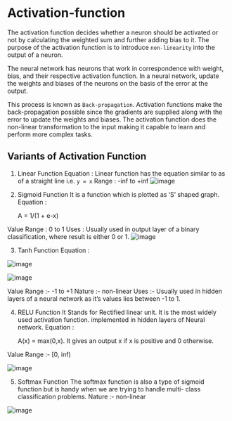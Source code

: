 # Activation-function

The activation function decides whether a neuron should be activated or not by calculating the weighted sum and further adding bias to it.
The purpose of the activation function is to introduce `non-linearity` into the output of a neuron. 

The neural network has neurons that work in correspondence with weight, bias, and their respective activation function. 
In a neural network, update the weights and biases of the neurons on the basis of the error at the output. 

This process is known as `Back-propagation`. Activation functions make the back-propagation possible since the gradients
are supplied along with the error to update the weights and biases. 
The activation function does the non-linear transformation to the input making it capable to learn and perform more complex tasks. 

## Variants of Activation Function 

1. Linear Function
Equation : Linear function has the equation similar to as of a straight line i.e. `y = x`
Range : -inf to +inf
![image](https://github.com/Siddhipatade/Activation-function/assets/91782986/0aa2f2d9-5821-4c23-a6f6-87526fdd7654)


2. Sigmoid Function
It is a function which is plotted as ‘S’ shaped graph.
Equation : 

    A = 1/(1 + e-x) 

Value Range : 0 to 1
Uses : Usually used in output layer of a binary classification, where result is either 0 or 1.
![image](https://github.com/Siddhipatade/Activation-function/assets/91782986/be4c3f43-b17a-484d-978f-b45087faa23e)


3. Tanh Function 
Equation :

![image](https://github.com/Siddhipatade/Activation-function/assets/91780318/ec1eb92d-d168-4f47-a9c7-e0013cd20c58)

![image](https://github.com/03anjali/Activation-function/assets/91782986/3c0193af-4de7-4638-ad25-767d231b7f50)


Value Range :- -1 to +1
Nature :- non-linear
Uses :- Usually used in hidden layers of a neural network as it’s values lies between -1 to 1.

4. RELU Function 
It Stands for Rectified linear unit. It is the most widely used activation function. implemented in hidden layers of Neural network.
Equation :

    A(x) = max(0,x). 
It gives an output x if x is positive and 0 otherwise.

Value Range :- [0, inf)

![image](https://github.com/Siddhipatade/Activation-function/assets/91782986/2077295a-f7e5-4d8b-bd32-f4e16b129afc)


5. Softmax Function
The softmax function is also a type of sigmoid function but is handy when we are trying to handle multi- class classification problems.
Nature :- non-linear

![image](https://github.com/Siddhipatade/Activation-function/assets/91780318/78a9124e-f899-481c-a890-b264245a6162)
